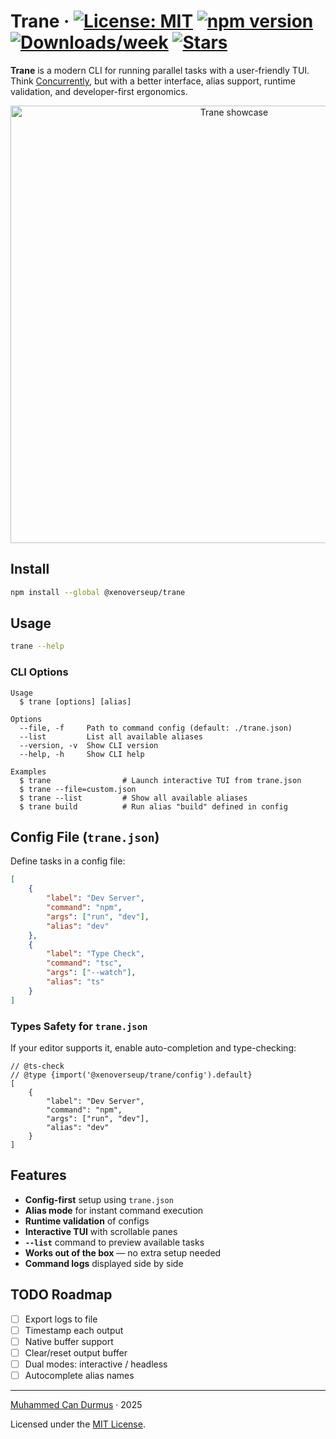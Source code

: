 # Trane &middot; [![License: MIT](https://img.shields.io/badge/license-MIT-blue.svg)](https://github.com/xenoverseup/trane/blob/main/LICENSE) [![npm version](https://img.shields.io/npm/v/@xenoverseup/trane?color=blue)](https://www.npmjs.com/package/@xenoverseup/trane) [![Downloads/week](https://img.shields.io/npm/dw/@xenoverseup/trane)](https://www.npmjs.com/package/@xenoverseup/trane) [![Stars](https://img.shields.io/github/stars/xenoverseup/trane?style=social)](https://github.com/xenoverseup/trane/stargazers)

**Trane** is a modern CLI for running parallel tasks with a user-friendly TUI.
Think [Concurrently](https://www.npmjs.com/package/concurrently), but with a better interface, alias support, runtime validation, and developer-first ergonomics.

<p align="center">
  <img src="./docs/showcase.gif" alt="Trane showcase" width="700" />
</p>

## Install

```bash
npm install --global @xenoverseup/trane
```

## Usage

```bash
trane --help
```

### CLI Options

```
Usage
  $ trane [options] [alias]

Options
  --file, -f     Path to command config (default: ./trane.json)
  --list         List all available aliases
  --version, -v  Show CLI version
  --help, -h     Show CLI help

Examples
  $ trane                # Launch interactive TUI from trane.json
  $ trane --file=custom.json
  $ trane --list         # Show all available aliases
  $ trane build          # Run alias "build" defined in config
```

## Config File (`trane.json`)

Define tasks in a config file:

```json
[
	{
		"label": "Dev Server",
		"command": "npm",
		"args": ["run", "dev"],
		"alias": "dev"
	},
	{
		"label": "Type Check",
		"command": "tsc",
		"args": ["--watch"],
		"alias": "ts"
	}
]
```

### Types Safety for `trane.json`

If your editor supports it, enable auto-completion and type-checking:

```jsonc
// @ts-check
// @type {import('@xenoverseup/trane/config').default}
[
	{
		"label": "Dev Server",
		"command": "npm",
		"args": ["run", "dev"],
		"alias": "dev"
	}
]
```

## Features

- **Config-first** setup using `trane.json`
- **Alias mode** for instant command execution
- **Runtime validation** of configs
- **Interactive TUI** with scrollable panes
- **`--list`** command to preview available tasks
- **Works out of the box** — no extra setup needed
- **Command logs** displayed side by side

## TODO Roadmap

- [ ] Export logs to file
- [ ] Timestamp each output
- [ ] Native buffer support
- [ ] Clear/reset output buffer
- [ ] Dual modes: interactive / headless
- [ ] Autocomplete alias names

---

[Muhammed Can Durmus](https://github.com/xenoverseup) · 2025

Licensed under the [MIT License](./LICENSE).
